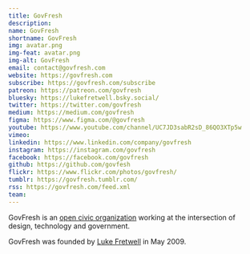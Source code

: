 ```yaml
---
title: GovFresh
description: 
name: GovFresh
shortname: GovFresh
img: avatar.png
img-feat: avatar.png
img-alt: GovFresh
email: contact@govfresh.com
website: https://govfresh.com
subscribe: https://govfresh.com/subscribe
patreon: https://patreon.com/govfresh
bluesky: https://lukefretwell.bsky.social/
twitter: https://twitter.com/govfresh
medium: https://medium.com/govfresh
figma: https://www.figma.com/@govfresh
youtube: https://www.youtube.com/channel/UC7JD3sabR2sD_86QO3XTp5w
vimeo: 
linkedin: https://www.linkedin.com/company/govfresh
instagram: https://instagram.com/govfresh
facebook: https://facebook.com/govfresh
github: https://github.com/govfesh
flickr: https://www.flickr.com/photos/govfresh/
tumblr: https://govfresh.tumblr.com/
rss: https://govfresh.com/feed.xml
team:
---
```


GovFresh is an [open civic organization](/thoughts/open-civic-organizations) working at the intersection of design, technology and government.

GovFresh was founded by [Luke Fretwell](/people/lukefretwell) in May 2009.